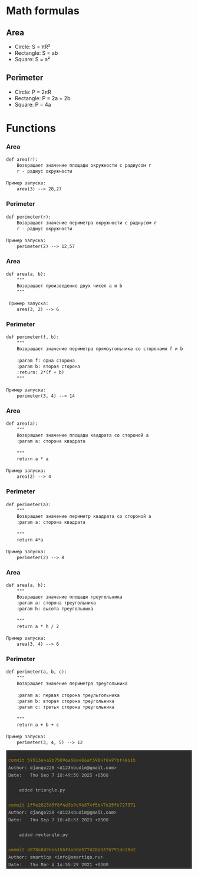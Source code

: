 # Math formulas
## Area
- Circle: S = πR²
- Rectangle: S = ab
- Square: S = a²

## Perimeter
- Circle: P = 2πR
- Rectangle: P = 2a + 2b
- Square: P = 4a


# Functions 

### Area
    def area(r):
        Возвращает значение площади окружности с радиусом r
        r - радиус окружности

    Пример запуска:
        area(3) --> 28,27

### Perimeter
    def perimeter(r):
        Возвращает значение периметра окружности с радиусом r
        r - радиус окружности
    
    Пример запуска:
        perimeter(2) --> 12,57

### Area

    def area(a, b):
        """
        Возвращает произведение двух чисел a и b
        """

     Пример запуска:
        area(3, 2) --> 6

### Perimeter
    def perimeter(f, b):
        """
        Возвращает значение периметра прямоугольника со сторонами f и b
    
        :param f: одна сторона
        :param b: вторая сторона
        :return: 2*(f + b)
        """

    Пример запуска:
        perimeter(3, 4) --> 14

### Area
    def area(a):
        """
        Возвращает значение площади квадрата со стороной а
        :param a: сторона квадрата
    
        """
        return a * a

    Пример запуска:
        area(2) --> 4

### Perimeter 
    def perimeter(a):
        """
        Возвращает значение периметр квадрата со стороной а
        :param a: сторона квадрата
    
        """
        return 4*a

    Пример запуска:
        perimeter(2) --> 8

### Area
    def area(a, h):
        """
        Возвращает значение площади треугольника
        :param a: сторона треугольника
        :param h: высота треугольника
    
        """
        return a * h / 2

    Пример запуска:
        area(3, 4) --> 6

### Perimeter
    def perimeter(a, b, c):
        """
        Возвращает значение периметра треугольника
    
        :param a: первая сторона треульгольника
        :param b: вторая сторона треугольника
        :param c: третья сторона треугольника
    
        """
        return a + b + c

    Пример запуска:
        perimeter(3, 4, 5) --> 12

![img.png](img.png)